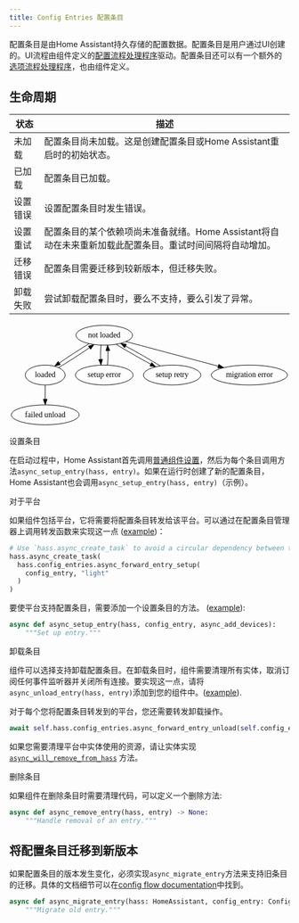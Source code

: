 ```yaml
---
title: Config Entries 配置条目
---
```

配置条目是由Home Assistant持久存储的配置数据。配置条目是用户通过UI创建的。UI流程由组件定义的[配置流程处理程序](config_entries_config_flow_handler.md)驱动。配置条目还可以有一个额外的[选项流程处理程序](config_entries_options_flow_handler.md)，也由组件定义。

## 生命周期

| 状态 | 描述 |
| ----- | ----------- |
| 未加载 | 配置条目尚未加载。这是创建配置条目或Home Assistant重启时的初始状态。 |
| 已加载 | 配置条目已加载。 |
| 设置错误 | 设置配置条目时发生错误。 |
| 设置重试 | 配置条目的某个依赖项尚未准备就绪。Home Assistant将自动在未来重新加载此配置条目。重试时间间隔将自动增加。
| 迁移错误 | 配置条目需要迁移到较新版本，但迁移失败。
| 卸载失败 | 尝试卸载配置条目时，要么不支持，要么引发了异常。

<svg class='invertDark' width="508pt" height="188pt" viewBox="0.00 0.00 508.00 188.00" xmlns="http://www.w3.org/2000/svg">
<g id="graph1" class="graph" transform="scale(1 1) rotate(0) translate(4 184)">
<title>G</title>
<polygon fill="none" stroke="none" points="-4,5 -4,-184 505,-184 505,5 -4,5"></polygon>
<g id="node1" class="node"><title>not loaded</title>
<ellipse fill="none" stroke="black" cx="168" cy="-162" rx="51.3007" ry="18"></ellipse>
<text text-anchor="middle" x="168" y="-157.8" font-family="Times,serif" font-size="14.00">not loaded</text>
</g>
<g id="node3" class="node"><title>loaded</title>
<ellipse fill="none" stroke="black" cx="61" cy="-90" rx="36.1722" ry="18"></ellipse>
<text text-anchor="middle" x="61" y="-85.8" font-family="Times,serif" font-size="14.00">loaded</text>
</g>
<g id="edge2" class="edge"><title>not loaded-&gt;loaded</title>
<path fill="none" stroke="black" d="M140.518,-146.666C123.947,-136.676 103.104,-123.187 86.8392,-111.989"></path>
<polygon fill="black" stroke="black" points="88.532,-108.902 78.3309,-106.041 84.5212,-114.639 88.532,-108.902"></polygon>
</g>
<g id="node5" class="node"><title>setup error</title>
<ellipse fill="none" stroke="black" cx="168" cy="-90" rx="52.3895" ry="18"></ellipse>
<text text-anchor="middle" x="168" y="-85.8" font-family="Times,serif" font-size="14.00">setup error</text>
</g>
<g id="edge4" class="edge"><title>not loaded-&gt;setup error</title>
<path fill="none" stroke="black" d="M162.122,-144.055C161.304,-136.346 161.061,-127.027 161.395,-118.364"></path>
<polygon fill="black" stroke="black" points="164.894,-118.491 162.087,-108.275 157.911,-118.012 164.894,-118.491"></polygon>
</g>
<g id="node7" class="node"><title>setup retry</title>
<ellipse fill="none" stroke="black" cx="291" cy="-90" rx="52.0932" ry="18"></ellipse>
<text text-anchor="middle" x="291" y="-85.8" font-family="Times,serif" font-size="14.00">setup retry</text>
</g>
<g id="edge6" class="edge"><title>not loaded-&gt;setup retry</title>
<path fill="none" stroke="black" d="M189.578,-145.465C206.94,-134.869 231.584,-120.783 252.292,-109.59"></path>
<polygon fill="black" stroke="black" points="254.022,-112.634 261.19,-104.832 250.722,-106.461 254.022,-112.634"></polygon>
</g>
<g id="node9" class="node"><title>migration error</title>
<ellipse fill="none" stroke="black" cx="431" cy="-90" rx="69.1427" ry="18"></ellipse>
<text text-anchor="middle" x="431" y="-85.8" font-family="Times,serif" font-size="14.00">migration error</text>
</g>
<g id="edge8" class="edge"><title>not loaded-&gt;migration error</title>
<path fill="none" stroke="black" d="M207.659,-150.445C252.053,-138.628 324.343,-119.388 374.607,-106.01"></path>
<polygon fill="black" stroke="black" points="375.588,-109.37 384.351,-103.416 373.787,-102.606 375.588,-109.37"></polygon>
</g>
<g id="edge10" class="edge"><title>loaded-&gt;not loaded</title>
<path fill="none" stroke="black" d="M85.5216,-103.56C102.143,-113.462 123.939,-127.508 141.027,-139.231"></path>
<polygon fill="black" stroke="black" points="139.274,-142.276 149.481,-145.116 143.273,-136.53 139.274,-142.276"></polygon>
</g>
<g id="node12" class="node"><title>failed unload</title>
<ellipse fill="none" stroke="black" cx="61" cy="-18" rx="61.5781" ry="18"></ellipse>
<text text-anchor="middle" x="61" y="-13.8" font-family="Times,serif" font-size="14.00">failed unload</text>
</g>
<g id="edge12" class="edge"><title>loaded-&gt;failed unload</title>
<path fill="none" stroke="black" d="M61,-71.6966C61,-63.9827 61,-54.7125 61,-46.1124"></path>
<polygon fill="black" stroke="black" points="64.5001,-46.1043 61,-36.1043 57.5001,-46.1044 64.5001,-46.1043"></polygon>
</g>
<g id="edge16" class="edge"><title>setup error-&gt;not loaded</title>
<path fill="none" stroke="black" d="M173.913,-108.275C174.715,-116.03 174.94,-125.362 174.591,-134.005"></path>
<polygon fill="black" stroke="black" points="171.094,-133.832 173.878,-144.055 178.077,-134.327 171.094,-133.832"></polygon>
</g>
<g id="edge14" class="edge"><title>setup retry-&gt;not loaded</title>
<path fill="none" stroke="black" d="M269.469,-106.507C252.104,-117.106 227.436,-131.206 206.71,-142.408"></path>
<polygon fill="black" stroke="black" points="204.973,-139.368 197.805,-147.17 208.273,-145.541 204.973,-139.368"></polygon>
</g>
</g>
</svg>

<!--
Graphviz:
digraph G {
  "not loaded" -> "loaded"
  "not loaded" -> "setup error"
  "not loaded" -> "setup retry"
  "not loaded" -> "migration error"
  "loaded" -> "not loaded"
  "loaded" -> "failed unload"
  "setup retry" -> "not loaded"
  "setup error" -> "not loaded"
}
-->

设置条目

在启动过程中，Home Assistant首先调用[普通组件设置](/creating_component_index.md)，然后为每个条目调用方法`async_setup_entry(hass, entry)`。如果在运行时创建了新的配置条目，Home Assistant也会调用`async_setup_entry(hass, entry)`（示例）。

对于平台

如果组件包括平台，它将需要将配置条目转发给该平台。可以通过在配置条目管理器上调用转发函数来实现这一点 ([example](https://github.com/home-assistant/core/blob/0.68.0/homeassistant/components/hue/bridge.py#L81))：

```python
# Use `hass.async_create_task` to avoid a circular dependency between the platform and the component
hass.async_create_task(
  hass.config_entries.async_forward_entry_setup(
    config_entry, "light"
  )
)
```

要使平台支持配置条目，需要添加一个设置条目的方法。 ([example](https://github.com/home-assistant/core/blob/0.68.0/homeassistant/components/light/hue.py#L60)):

```python
async def async_setup_entry(hass, config_entry, async_add_devices):
    """Set up entry."""
```

卸载条目

组件可以选择支持卸载配置条目。在卸载条目时，组件需要清理所有实体，取消订阅任何事件监听器并关闭所有连接。要实现这一点，请将`async_unload_entry(hass, entry)`添加到您的组件中。([example](https://github.com/home-assistant/core/blob/0.68.0/homeassistant/components/hue/__init__.py#L136)).

对于每个您将配置条目转发到的平台，您还需要转发卸载操作。

```python
await self.hass.config_entries.async_forward_entry_unload(self.config_entry, "light")
```

如果您需要清理平台中实体使用的资源，请让实体实现[`async_will_remove_from_hass`](core/entity.md#async_will_remove_from_hass) 方法。


删除条目

如果组件在删除条目时需要清理代码，可以定义一个删除方法:
```python
async def async_remove_entry(hass, entry) -> None:
    """Handle removal of an entry."""
```

## 将配置条目迁移到新版本

如果配置条目的版本发生变化，必须实现`async_migrate_entry`方法来支持旧条目的迁移。具体的文档细节可以在[config flow documentation](/config_entries_config_flow_handler.md#config-entry-migration)中找到。


```python
async def async_migrate_entry(hass: HomeAssistant, config_entry: ConfigEntry) -> bool:
    """Migrate old entry."""
```
